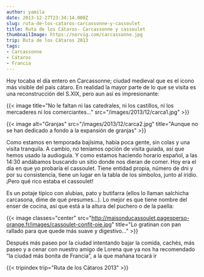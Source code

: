 ```yaml
---
author: yamila
date: 2013-12-27T23:34:14.000Z
slug: ruta-de-los-cataros-carcassonne-y-cassoulet
title: Ruta de los Cátaros- Carcassonne y cassoulet
thumbnailImage: https://norvig.com/carcassonne.jpg
trip: Ruta de los Cátaros 2013
tags:
- Carcassonne
- Cátaros
- Francia
---
```



Hoy tocaba el día entero en Carcassonne; ciudad medieval que es el icono más visible del país cátaro. En realidad la mayor parte de lo que se visita es una reconstrucción del S.XIX, pero aun así es impresionante:

<!--more-->

{{< image title="No le faltan ni las catedrales, ni los castillos, ni los mercaderes ni los comerciantes..." src="/images/2013/12/carca1.jpg" >}}

{{< image alt="Granjas" src="/images/2013/12/carca2.jpg" title="Aunque no se han dedicado a fondo a la expansión de granjas" >}}

Como estamos en temporada bajísima, había poca gente, sin colas y una visita tranquila. A cambio, no teníamos opción de visita guiada, así que hemos usado la audioguía. Y como estamos haciendo horario español, a las 14:30 andábamos buscando un sitio donde nos dieran de comer. Hoy era el día en que yo probaría el cassoulet. Tiene entidad propia, número de dni y por su consistencia, tiene un lugar en la tabla de los símbolos, junto al iridio. ¡Pero qué rico estaba el cassoulet!

Es un potaje típico con alubias, pato y butifarra (ellos lo llaman salchicha carcasona, dime de qué presumes…). Lo mejor es que tiene nombre del enser de cocina, así que está a la altura del puchero o de la paella:

{{< image classes="center" src="http://maisonducassoulet.pagesperso-orange.fr/images/cassoulet-confit-oie.jpg" title="Lo gratinan con pan rallado para que quede más suave y digestivo..." >}}

Después más paseo por la ciudad intentando bajar la comida, cachés, más paseo y a cenar con nuestro amigo de Lorena que ya nos ha recomendado “la ciudad más bonita de Francia”, a la que mañana tocará ir

{{< tripindex trip="Ruta de los Cátaros 2013" >}}
